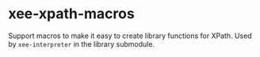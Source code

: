 # xee-xpath-macros

Support macros to make it easy to create library functions for XPath. Used by
`xee-interpreter` in the library submodule.
